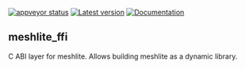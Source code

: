 [![appveyor status](https://ci.appveyor.com/api/projects/status/github/huxingyi/meshlite?branch=master&svg=true)](https://ci.appveyor.com/project/huxingyi/meshlite) [![Latest version](https://img.shields.io/crates/v/meshlite_ffi.svg)](https://crates.io/crates/meshlite_ffi) [![Documentation](https://docs.rs/meshlite_ffi/badge.svg)](https://docs.rs/meshlite_ffi)

## meshlite_ffi
C ABI layer for meshlite. Allows building meshlite as a dynamic library.
